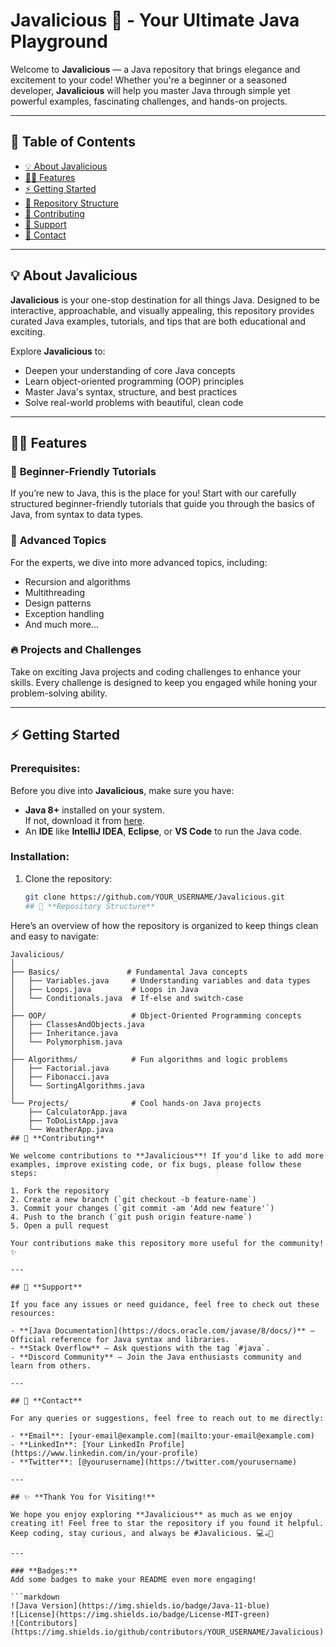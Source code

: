 # **Javalicious 🍫 - Your Ultimate Java Playground**

Welcome to **Javalicious** — a Java repository that brings elegance and excitement to your code! Whether you're a beginner or a seasoned developer, **Javalicious** will help you master Java through simple yet powerful examples, fascinating challenges, and hands-on projects.

---

## 🚀 **Table of Contents**
- [💡 About Javalicious](#about-javalicious)
- [🧑‍💻 Features](#features)
- [⚡ Getting Started](#getting-started)
- [📂 Repository Structure](#repository-structure)
- [🎯 Contributing](#contributing)
- [🌱 Support](#support)
- [💬 Contact](#contact)

---

## 💡 **About Javalicious**

**Javalicious** is your one-stop destination for all things Java. Designed to be interactive, approachable, and visually appealing, this repository provides curated Java examples, tutorials, and tips that are both educational and exciting.

Explore **Javalicious** to:
- Deepen your understanding of core Java concepts
- Learn object-oriented programming (OOP) principles
- Master Java's syntax, structure, and best practices
- Solve real-world problems with beautiful, clean code

---

## 🧑‍💻 **Features**

### 🚀 **Beginner-Friendly Tutorials**
If you’re new to Java, this is the place for you! Start with our carefully structured beginner-friendly tutorials that guide you through the basics of Java, from syntax to data types.

### 💎 **Advanced Topics**
For the experts, we dive into more advanced topics, including:
- Recursion and algorithms
- Multithreading
- Design patterns
- Exception handling
- And much more...

### 🔥 **Projects and Challenges**
Take on exciting Java projects and coding challenges to enhance your skills. Every challenge is designed to keep you engaged while honing your problem-solving ability.

---

## ⚡ **Getting Started**

### Prerequisites:
Before you dive into **Javalicious**, make sure you have:
- **Java 8+** installed on your system.  
  If not, download it from [here](https://www.oracle.com/java/technologies/javase-jdk11-downloads.html).
- An **IDE** like **IntelliJ IDEA**, **Eclipse**, or **VS Code** to run the Java code.

### Installation:
1. Clone the repository:
   ```bash
   git clone https://github.com/YOUR_USERNAME/Javalicious.git
   ## 📂 **Repository Structure**

Here’s an overview of how the repository is organized to keep things clean and easy to navigate:

```plaintext
Javalicious/
│
├── Basics/               # Fundamental Java concepts
│   ├── Variables.java     # Understanding variables and data types
│   ├── Loops.java         # Loops in Java
│   └── Conditionals.java  # If-else and switch-case
│
├── OOP/                   # Object-Oriented Programming concepts
│   ├── ClassesAndObjects.java
│   ├── Inheritance.java
│   └── Polymorphism.java
│
├── Algorithms/            # Fun algorithms and logic problems
│   ├── Factorial.java
│   ├── Fibonacci.java
│   └── SortingAlgorithms.java
│
└── Projects/              # Cool hands-on Java projects
    ├── CalculatorApp.java
    ├── ToDoListApp.java
    └── WeatherApp.java
## 🎯 **Contributing**

We welcome contributions to **Javalicious**! If you'd like to add more examples, improve existing code, or fix bugs, please follow these steps:

1. Fork the repository
2. Create a new branch (`git checkout -b feature-name`)
3. Commit your changes (`git commit -am 'Add new feature'`)
4. Push to the branch (`git push origin feature-name`)
5. Open a pull request

Your contributions make this repository more useful for the community! ✨

---

## 🌱 **Support**

If you face any issues or need guidance, feel free to check out these resources:

- **[Java Documentation](https://docs.oracle.com/javase/8/docs/)** – Official reference for Java syntax and libraries.
- **Stack Overflow** – Ask questions with the tag `#java`.
- **Discord Community** – Join the Java enthusiasts community and learn from others.

---

## 💬 **Contact**

For any queries or suggestions, feel free to reach out to me directly:

- **Email**: [your-email@example.com](mailto:your-email@example.com)
- **LinkedIn**: [Your LinkedIn Profile](https://www.linkedin.com/in/your-profile)
- **Twitter**: [@yourusername](https://twitter.com/yourusername)

---

## ✨ **Thank You for Visiting!**

We hope you enjoy exploring **Javalicious** as much as we enjoy creating it! Feel free to star the repository if you found it helpful. Keep coding, stay curious, and always be #Javalicious. 💻☕🌟

---

### **Badges:**
Add some badges to make your README even more engaging!

```markdown
![Java Version](https://img.shields.io/badge/Java-11-blue)
![License](https://img.shields.io/badge/License-MIT-green)
![Contributors](https://img.shields.io/github/contributors/YOUR_USERNAME/Javalicious)

